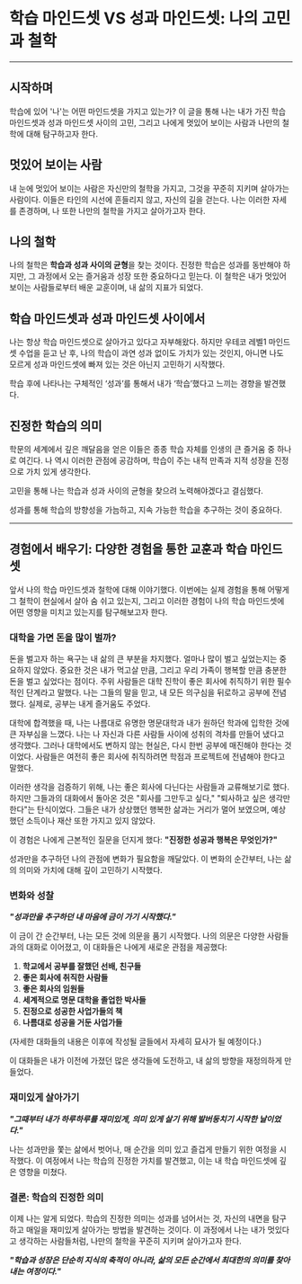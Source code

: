 # **학습 마인드셋 VS 성과 마인드셋: 나의 고민과 철학**

---

## **시작하며**

학습에 있어 '나'는 어떤 마인드셋을 가지고 있는가? 이 글을 통해 나는 내가 가진 학습 마인드셋과 성과 마인드셋 사이의 고민, 그리고 나에게 멋있어 보이는 사람과 나만의 철학에 대해 탐구하고자 한다.

## **멋있어 보이는 사람**

내 눈에 멋있어 보이는 사람은 자신만의 철학을 가지고, 그것을 꾸준히 지키며 살아가는 사람이다. 이들은 타인의 시선에 흔들리지 않고, 자신의 길을 걷는다. 나는 이러한 자세를 존경하며, 나 또한 나만의 철학을 가지고 살아가고자 한다.

## **나의 철학**

나의 철학은 **학습과 성과 사이의 균형**을 찾는 것이다. 진정한 학습은 성과를 동반해야 하지만, 그 과정에서 오는 즐거움과 성장 또한 중요하다고 믿는다. 이 철학은 내가 멋있어 보이는 사람들로부터 배운 교훈이며, 내 삶의 지표가 되었다.

## **학습 마인드셋과 성과 마인드셋 사이에서**

나는 항상 학습 마인드셋으로 살아가고 있다고 자부해왔다. 하지만 우테코 레벨1 마인드셋 수업을 듣고 난 후, 나의 학습이 과연 성과 없이도 가치가 있는 것인지, 아니면 나도 모르게 성과 마인드셋에 빠져 있는 것은 아닌지 고민하기 시작했다.

학습 후에 나타나는 구체적인 ‘성과’를 통해서 내가 ‘학습’했다고 느끼는 경향을 발견했다.

## **진정한 학습의 의미**

학문의 세계에서 깊은 깨달음을 얻은 이들은 종종 학습 자체를 인생의 큰 즐거움 중 하나로 여긴다. 나 역시 이러한 관점에 공감하며, 학습이 주는 내적 만족과 지적 성장을 진정으로 가치 있게 생각한다.

고민을 통해 나는 학습과 성과 사이의 균형을 찾으려 노력해야겠다고 결심했다.

성과를 통해 학습의 방향성을 가늠하고, 지속 가능한 학습을 추구하는 것이 중요하다.

---

## **경험에서 배우기: 다양한 경험을 통한 교훈과 학습 마인드셋**

앞서 나의 학습 마인드셋과 철학에 대해 이야기했다. 이번에는 실제 경험을 통해 어떻게 그 철학이 현실에서 살아 숨 쉬고 있는지, 그리고 이러한 경험이 나의 학습 마인드셋에 어떤 영향을 미치고 있는지를 탐구해보고자 한다.

### **대학을 가면 돈을 많이 벌까?**

돈을 벌고자 하는 욕구는 내 삶의 큰 부분을 차지했다. 얼마나 많이 벌고 싶었는지는 중요하지 않았다. 중요한 것은 내가 먹고살 만큼, 그리고 우리 가족이 행복할 만큼 충분한 돈을 벌고 싶었다는 점이다. 주위 사람들은 대학 진학이 좋은 회사에 취직하기 위한 필수적인 단계라고 말했다. 나는 그들의 말을 믿고, 내 모든 의구심을 뒤로하고 공부에 전념했다. 실제로, 공부는 내게 즐거움도 주었다.

대학에 합격했을 때, 나는 나름대로 유명한 명문대학과 내가 원하던 학과에 입학한 것에 큰 자부심을 느꼈다. 나는 나 자신과 다른 사람들 사이에 성취의 격차를 만들어 냈다고 생각했다. 그러나 대학에서도 변하지 않는 현실은, 다시 한번 공부에 매진해야 한다는 것이었다. 사람들은 여전히 좋은 회사에 취직하려면 학점과 프로젝트에 전념해야 한다고 말했다.

이러한 생각을 검증하기 위해, 나는 좋은 회사에 다닌다는 사람들과 교류해보기로 했다. 하지만 그들과의 대화에서 돌아온 것은 "회사를 그만두고 싶다," "퇴사하고 싶은 생각만 한다"는 탄식이었다. 그들은 내가 상상했던 행복한 삶과는 거리가 멀어 보였으며, 예상했던 소득이나 재산 또한 가지고 있지 않았다.

이 경험은 나에게 근본적인 질문을 던지게 했다: **"진정한 성공과 행복은 무엇인가?"**

성과만을 추구하던 나의 관점에 변화가 필요함을 깨달았다. 이 변화의 순간부터, 나는 삶의 의미와 가치에 대해 깊이 고민하기 시작했다.

### **변화와 성찰**

***"성과만을 추구하던 내 마음에 금이 가기 시작했다."***

이 금이 간 순간부터, 나는 모든 것에 의문을 품기 시작했다. 나의 의문은 다양한 사람들과의 대화로 이어졌고, 이 대화들은 나에게 새로운 관점을 제공했다:

1. **학교에서 공부를 잘했던 선배, 친구들**
2. **좋은 회사에 취직한 사람들**
3. **좋은 회사의 임원들**
4. **세계적으로 명문 대학을 졸업한 박사들**
5. **진정으로 성공한 사업가들의 책**
6. **나름대로 성공을 거둔 사업가들**

(자세한 대화들의 내용은 이후에 작성될 글들에서 자세히 묘사가 될 예정이다.)

이 대화들은 내가 이전에 가졌던 많은 생각들에 도전하고, 내 삶의 방향을 재정의하게 만들었다.

### **재미있게 살아가기**

***"그때부터 내가 하루하루를 재미있게, 의미 있게 살기 위해 발버둥치기 시작한 날이었다."***

나는 성과만을 쫓는 삶에서 벗어나, 매 순간을 의미 있고 즐겁게 만들기 위한 여정을 시작했다. 이 여정에서 나는 학습의 진정한 가치를 발견했고, 이는 내 학습 마인드셋에 깊은 영향을 미쳤다.

### **결론: 학습의 진정한 의미**

이제 나는 알게 되었다. 학습의 진정한 의미는 성과를 넘어서는 것, 자신의 내면을 탐구하고 매일을 재미있게 살아가는 방법을 발견하는 것이다. 이 과정에서 나는 내가 멋있다고 생각하는 사람들처럼, 나만의 철학을 꾸준히 지키며 살아가고자 한다.

***"학습과 성장은 단순히 지식의 축적이 아니라, 삶의 모든 순간에서 최대한의 의미를 찾아내는 여정이다."***
